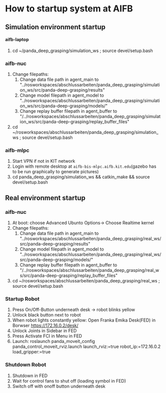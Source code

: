 # How to startup system at AIFB

## Simulation environment startup

#### aifb-laptop 
1. cd ~/panda_deep_grasping/simulation_ws ; source devel/setup.bash

### aifb-nuc
1. Change filepaths:
    1. Change data file path in agent_main to "../rosworkspaces/abschlussarbeiten/panda_deep_grasping/simulation_ws/src/panda-deep-grasping/results"
    2. Change model filepath in agent_model to "../rosworkspaces/abschlussarbeiten/panda_deep_grasping/simulation_ws/src/panda-deep-grasping/models/"
    3. Change replay buffer filepath in agent_buffer to "/../rosworkspaces/abschlussarbeiten/panda_deep_grasping/simulation_ws/src/panda-deep-grasping/replay_buffer_files"
2. cd ~/rosworkspaces/abschlussarbeiten/panda_deep_grasping/simulation_ws ; source devel/setup.bash

### aifb-mlpc
1. Start VPN if not in KIT network
2. Login with remote desktop at `aifb-bis-mlpc.aifb.kit.edu`(gazebo has to be run graphically to generate pictures) 
3. cd panda_deep_grasping/simulation_ws && catkin_make && source devel/setup.bash

## Real environment startup
### aifb-nuc
1. At boot: choose Advanced Ubunto Options-> Choose Realtime kernel
2. Change filepaths:
    1. Change data file path in agent_main to "../rosworkspaces/abschlussarbeiten/panda_deep_grasping/real_ws/src/panda-deep-grasping/results"
    2. Change model filepath in agent_model to "../rosworkspaces/abschlussarbeiten/panda_deep_grasping/real_ws/src/panda-deep-grasping/models/"
    3. Change replay buffer filepath in agent_buffer to "/../rosworkspaces/abschlussarbeiten/panda_deep_grasping/real_ws/src/panda-deep-grasping/replay_buffer_files"
2. cd ~/rosworkspaces/abschlussarbeiten/panda_deep_grasping/real_ws ; source devel/setup.bash

### Startup Robot
1. Press On/Off-Button underneath desk -> robot blinks yellow
2. Unlock black button next to robot
3. When robot lights constantly yellow: Open Franka Emika Desk(FED) in Borwser https://172.16.0.2/desk/
4. Unlock Joints in Sidebar in FED
5. Press Activate FCI in Menu in FED
6. Launch: roslaunch panda_moveit_config panda_control_moveit_rviz.launch launch_rviz:=true robot_ip:=172.16.0.2 load_gripper:=true

### Shutdown Robot
1. Shutdown in FED
2. Wait for control fans to shut off (loading symbol in FED)
3. Switch off with onoff button underneath desk